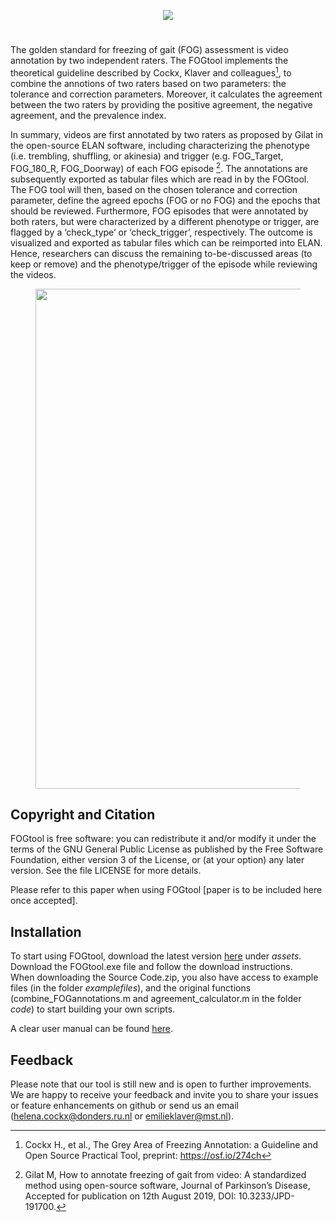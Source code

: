 <figure>
 <p align="center">
  <img src="https://github.com/helenacockx/FOGtool/blob/main/code/FOGtool_logo.png"
   style="width:55%:">
  </p>
 </figure>

# #
The golden standard for freezing of gait (FOG) assessment is video annotation by two independent raters. The FOGtool implements the theoretical guideline described by Cockx, Klaver and colleagues[^1], to combine the annotions of two raters based on two parameters: the tolerance and correction parameters. Moreover, it calculates the agreement between the two raters by providing the positive agreement, the negative agreement, and the prevalence index.

In summary, videos are first annotated by two raters as proposed by Gilat in the open-source ELAN software, including characterizing the phenotype (i.e. trembling, shuffling, or akinesia) and trigger (e.g. FOG_Target, FOG_180_R, FOG_Doorway) of each FOG episode [^2]. The annotations are subsequently exported as tabular files which are read in by the FOGtool. The FOG tool will then, based on the chosen tolerance and correction parameter, define the agreed epochs (FOG or no FOG) and the epochs that should be reviewed. Furthermore, FOG episodes that were annotated by both raters, but were characterized by a different phenotype or trigger, are flagged by a ‘check_type’ or ‘check_trigger’, respectively. The outcome is visualized and exported as tabular files which can be reimported into ELAN. Hence, researchers can discuss the remaining to-be-discussed areas (to keep or remove) and the phenotype/trigger of the episode while reviewing the videos. 

<figure>
 <p align="center">
  <img src="https://github.com/helenacockx/FOGtool/blob/main/manual/Images/FOGtool.png"
   width="800"/>
  </p>
 </figure>


## Copyright and Citation ##
FOGtool is free software: you can redistribute it and/or modify it under the terms of the GNU General Public License as published by the Free Software Foundation, either version 3 of the License, or (at your option) any later version. See the file LICENSE for more details.

Please refer to this paper when using FOGtool [paper is to be included here once accepted].

## Installation ## 
To start using FOGtool, download the latest version [here](https://github.com/helenacockx/FOGtool/releases/latest/) under *assets*.
Download the FOGtool.exe file and follow the download instructions. <br>
When downloading the Source Code.zip, you also have access to example files (in the folder *examplefiles*), and the original functions (combine_FOGannotations.m and agreement_calculator.m in the folder *code*) to start building your own scripts.

A clear user manual can be found [here](https://github.com/helenacockx/FOGtool/blob/main/manual/UserManual.md).

## Feedback ##
Please note that our tool is still new and is open to further improvements. We are happy to receive your feedback and invite you to share your issues or feature enhancements on github or send us an email (helena.cockx@donders.ru.nl or emilieklaver@mst.nl).

[^1]: Cockx H., et al., The Grey Area of Freezing Annotation: a Guideline and Open Source Practical Tool, preprint: https://osf.io/274ch
[^2]: Gilat M, How to annotate freezing of gait from video: A standardized method using open-source software, Journal of Parkinson’s Disease, Accepted for publication on 12th August 2019, DOI: 10.3233/JPD-191700.
